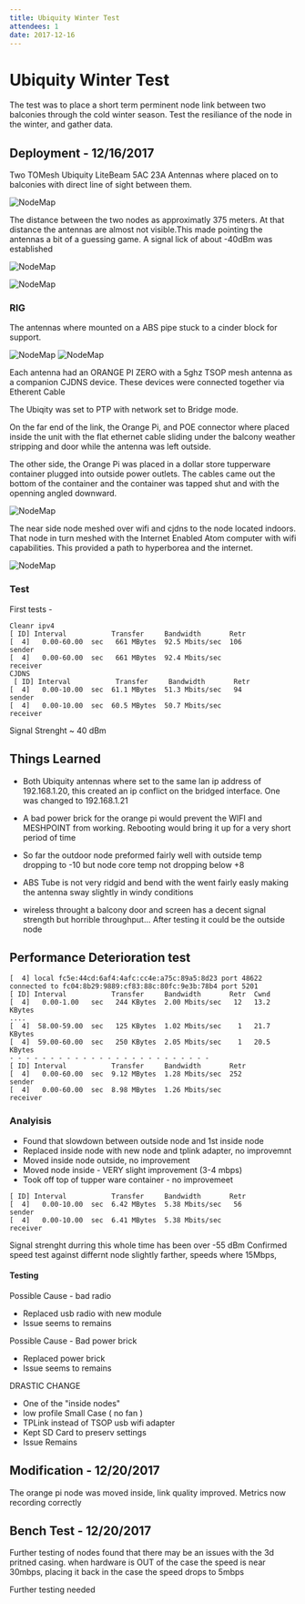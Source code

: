 ```yaml
---
title: Ubiquity Winter Test
attendees: 1
date: 2017-12-16
---
```

# Ubiquity Winter Test
The test was to place a short term perminent node link between two balconies through the cold winter season. Test the resiliance of the node in the winter, and gather data.

## Deployment - 12/16/2017

Two TOMesh Ubiquity LiteBeam 5AC 23A Antennas where placed on to balconies with direct line of sight between them.

![NodeMap](../images/20171216-ubiquiti_winter_test_map1.png?raw=true)

The distance between the two nodes as approximatly 375 meters. At that distance the antennas are almost not visible.This made pointing the antennas a bit of a guessing game.  A signal lick of about -40dBm was established

![NodeMap](../images/20171216-ubiquiti_winter_test_distance.png?raw=true)

![NodeMap](../images/20171216-ubiquiti_winter_test_view.png?raw=true)

### RIG

The antennas where mounted on a ABS pipe stuck to a cinder block for support.


![NodeMap](../images/20171216-ubiquiti_winter_test_node1.png?raw=true)
![NodeMap](../images/20171216-ubiquiti_winter_test_node2.png?raw=true)

Each antenna had an  ORANGE PI ZERO with a 5ghz TSOP mesh antenna as a companion CJDNS device. These devices were connected together via Etherent Cable

The Ubiqity was set to PTP with network set to Bridge mode.

On the far end of the link, the  Orange Pi, and POE connector where placed inside the unit with the flat ethernet cable sliding under the balcony weather stripping and door while the antenna was left outside.

The other side, the Orange Pi was placed in a dollar store tupperware container plugged into outside power outlets.  The cables came out the bottom of the container and the container was tapped shut and with  the openning angled downward.

![NodeMap](../images/20171216-ubiquiti_winter_test_weather_proof.png?raw=true)

The near side node meshed over wifi and cjdns to the node located indoors.  That node in turn meshed with the Internet Enabled Atom computer with wifi capabilities. This provided a path to hyperborea and the internet.

![NodeMap](../images/20171216-ubiquiti_winter_test_map2.png?raw=true)

### Test
First tests - 
```
Cleanr ipv4
[ ID] Interval           Transfer     Bandwidth       Retr
[  4]   0.00-60.00  sec   661 MBytes  92.5 Mbits/sec  106             sender
[  4]   0.00-60.00  sec   661 MBytes  92.4 Mbits/sec                  receiver
CJDNS
 [ ID] Interval           Transfer     Bandwidth       Retr
[  4]   0.00-10.00  sec  61.1 MBytes  51.3 Mbits/sec   94             sender
[  4]   0.00-10.00  sec  60.5 MBytes  50.7 Mbits/sec                  receiver
```
Signal Strenght ~ 40 dBm


## Things Learned

* Both Ubiquity antennas where set to the same lan ip address of 192.168.1.20, this created an ip conflict on the bridged interface. One was changed to 192.168.1.21

* A bad power brick for the orange pi would prevent the WIFI and MESHPOINT from working. Rebooting would bring it up for a very short period of time

* So far the outdoor node preformed fairly well with outside temp dropping to -10 but node core temp not dropping below +8

* ABS Tube is not very ridgid and bend with the went fairly easly making the antenna sway slightly in windy conditions

* wireless throught a balcony door and screen has a decent signal strength but horrible throughput... After testing it could be the outside node

## Performance Deterioration test

```
[  4] local fc5e:44cd:6af4:4afc:cc4e:a75c:89a5:8d23 port 48622 connected to fc04:8b29:9889:cf83:88c:80fc:9e3b:78b4 port 5201
[ ID] Interval           Transfer     Bandwidth       Retr  Cwnd
[  4]   0.00-1.00   sec   244 KBytes  2.00 Mbits/sec   12   13.2 KBytes
....
[  4]  58.00-59.00  sec   125 KBytes  1.02 Mbits/sec    1   21.7 KBytes
[  4]  59.00-60.00  sec   250 KBytes  2.05 Mbits/sec    1   20.5 KBytes
- - - - - - - - - - - - - - - - - - - - - - - - -
[ ID] Interval           Transfer     Bandwidth       Retr
[  4]   0.00-60.00  sec  9.12 MBytes  1.28 Mbits/sec  252             sender
[  4]   0.00-60.00  sec  8.98 MBytes  1.26 Mbits/sec                  receiver
```

### Analyisis
* Found that slowdown between outside node and 1st inside node
* Replaced inside node with new node and tplink adapter, no improvemnt
* Moved inside node outside, no improvement
* Moved node inside - VERY slight improvement (3-4 mbps)
* Took off top of tupper ware container - no improvemeet

```
[ ID] Interval           Transfer     Bandwidth       Retr
[  4]   0.00-10.00  sec  6.42 MBytes  5.38 Mbits/sec   56             sender
[  4]   0.00-10.00  sec  6.41 MBytes  5.38 Mbits/sec                  receiver
```

Signal strenght durring this whole time has been over -55 dBm
Confirmed speed test against differnt node slightly farther, speeds where 15Mbps, 

#### Testing
Possible Cause - bad radio
* Replaced usb radio with new module
* Issue seems to remains

Possible Cause - Bad power brick
* Replaced power brick
* Issue seems to remains

DRASTIC CHANGE
* One of the "inside nodes"
* low profile Small Case ( no fan )
* TPLink instead of TSOP usb wifi adapter
* Kept SD Card to preserv settings
* Issue Remains

## Modification - 12/20/2017
The orange pi node was moved inside, link quality improved. Metrics now recording correctly


## Bench Test - 12/20/2017

Further testing of nodes found that there may be an issues with the 3d pritned casing. when hardware is OUT of the case the speed is near 30mbps, placing it back in the case the speed drops to 5mbps

Further testing needed


